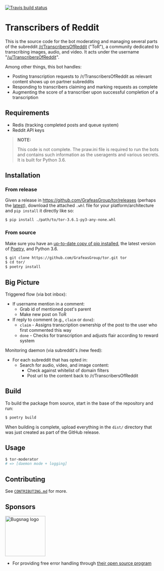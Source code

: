 [![Travis build status](https://img.shields.io/travis/GrafeasGroup/tor.svg)](https://travis-ci.org/GrafeasGroup/tor)

# Transcribers of Reddit

This is the source code for the bot moderating and managing several parts of the subreddit
[/r/TranscribersOfReddit](https://reddit.com/r/TranscribersOfReddit) ("ToR"), a community dedicated to transcribing images, audio, and video. It acts under the username "[/u/TranscribersOfReddit](https://reddit.com/u/TranscribersOfReddit)".

Among other things, this bot handles:

- Posting transcription requests to /r/TranscribersOfReddit as relevant content shows up on partner subreddits
- Responding to transcribers claiming and marking requests as complete
- Augmenting the score of a transcriber upon successful completion of a transcription

## Requirements

- Redis (tracking completed posts and queue system)
- Reddit API keys

> **NOTE:**
>
> This code is not complete. The praw.ini file is required to run the bots and
> contains such information as the useragents and various secrets. It is built
> for Python 3.6.

## Installation

### From release

Given a release in <https://github.com/GrafeasGroup/tor/releases> (perhaps the [latest](https://github.com/GrafeasGroup/tor/releases/latest)), download the attached `.whl` file for your platform/architecture and `pip install` it directly like so:

```sh
$ pip install ./path/to/tor-3.6.1-py3-any-none.whl
```

### From source

Make sure you have an [up-to-date copy of pip installed](https://pip.pypa.io/en/stable/installing/), the latest version of [Poetry](https://www.python-poetry.org/), and Python 3.6.

```sh
$ git clone https://github.com/GrafeasGroup/tor.git tor
$ cd tor/
$ poetry install
```

## Big Picture

Triggered flow (via bot inbox):

- If username mention in a comment:
  - Grab id of mentioned post's parent
  - Make new post on ToR
- If reply to comment (e.g., `claim` or `done`):
  - `claim` - Assigns transcription ownership of the post to the user who first commented this way
  - `done` - Checks for transcription and adjusts flair according to reward system

Monitoring daemon (via subreddit's /new feed):

- For each subreddit that has opted in:
  - Search for audio, video, and image content:
    - Check against whitelist of domain filters
    - Post url to the content back to /r/TranscribersOfReddit

## Build

To build the package from source, start in the base of the repository and run:

```sh
$ poetry build
```

When building is complete, upload everything in the `dist/` directory that was just created as part of the GitHub release.

## Usage

```sh
$ tor-moderator
# => [daemon mode + logging]
```

## Contributing

See [`CONTRIBUTING.md`](/CONTRIBUTING.md) for more.

## Sponsors

<a href="https://bugsnag.com"><img src="https://raw.githubusercontent.com/GrafeasGroup/tor/master/images/bugsnag_logo_navy.png" alt="Bugsnag logo" width=130></a>
- For providing free error handling through [their open source program](https://www.bugsnag.com/open-source/)
